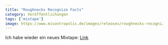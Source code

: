 ```yaml
---
title: "Roughnecks Recognize Facts"
category: Veröffentlichungen
tags: ['mixtape']
image: https://www.misantropolis.de/images/releases/roughnecks-recognize-facts.png
---
```


Ich habe wieder ein neues Mixtape: [Link](https://www.mixcloud.com/misanthrop/roughnecks-recognize-facts/)

